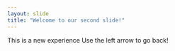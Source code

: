 ```yaml
---
layout: slide
title: "Welcome to our second slide!"
---
```

This is a new experience
Use the left arrow to go back!
